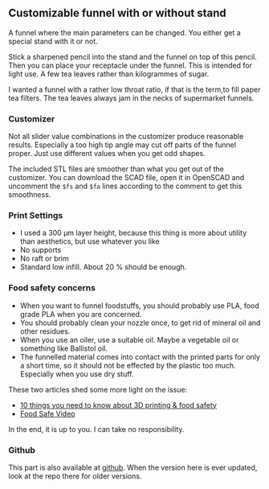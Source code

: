 ## Customizable funnel with or without stand

A funnel where the main parameters can be changed. You either get a special stand with it or not.

Stick a sharpened pencil into the stand and the funnel on top of this pencil. Then you can place your receptacle under the funnel. This is intended for light use. A few tea leaves rather than kilogrammes of sugar.

I wanted a funnel with a rather low throat ratio, if that is the
term,to fill paper tea filters. The tea leaves always jam in the necks
of supermarket funnels.

### Customizer

Not all slider value combinations in the customizer produce reasonable results. Especially a too high tip angle may cut off parts of the funnel proper. Just use different values when you get odd shapes.

The included STL files are smoother than what you get out of the
customizer. You can download the SCAD file, open it in OpenSCAD and
uncomment the `$fs` and `$fa` lines according to the comment to get
this smoothness.

### Print Settings

* I used a 300 µm layer height, because this thing is more about utility than aesthetics, but use whatever you like
* No supports
* No raft or brim
* Standard low infill. About 20 % should be enough.

### Food safety concerns

* When you want to funnel foodstuffs, you should probably use PLA, food grade PLA when you are concerned.
* You should probably clean your nozzle once, to get rid of mineral oil and other residues.
* When you use an oiler, use a suitable oil. Maybe a vegetable oil or something like Ballistol oil.
* The funnelled material comes into contact with the printed parts for only a short time, so it should not be effected by the plastic too much. Especially when you use dry stuff.

These two articles shed some more light on the issue:
* [10 things you need to know about 3D printing & food safety](https://pinshape.com/blog/3d-printing-food-safe/)
* [Food Safe Video](https://joes3dworkbench.blogspot.de/2015/07/food-safe-video.html)

In the end, it is up to you. I can take no responsibility.


### Github

This part is also available at
[github](https://github.com/ospalh/3d-printing/tree/develop/funnel-with-stand). When
the version here is ever updated, look at the repo there for older
versions.
